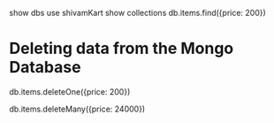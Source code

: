 show dbs
use shivamKart
show collections
db.items.find({price: 200})

# Deleting data from the Mongo Database
db.items.deleteOne({price: 200})
<!-- deleteOne will delete the matching document entry 
and will delete entry in case of muti document match -->

db.items.deleteMany({price: 24000})